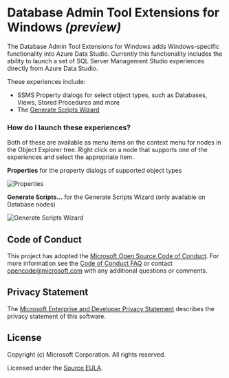 # Database Admin Tool Extensions for Windows *(preview)*

The Database Admin Tool Extensions for Windows adds Windows-specific functionality into Azure Data Studio. Currently this
functionality includes the ability to launch a set of SQL Server Management Studio experiences directly from Azure Data Studio.

These experiences include:

* SSMS Property dialogs for select object types, such as Databases, Views, Stored Procedures and more
* The [Generate Scripts Wizard](https://docs.microsoft.com/en-us/sql/ssms/scripting/generate-and-publish-scripts-wizard)

### How do I launch these experiences?

Both of these are available as menu items on the context menu for nodes in the Object Explorer tree. Right click on a node that supports one of the experiences and select the appropriate item.

**Properties** for the property dialogs of supported object types

![Properties](https://user-images.githubusercontent.com/28519865/58999549-13a93080-87bb-11e9-82e4-6dd3f5de5c13.png)

**Generate Scripts...** for the Generate Scripts Wizard (only available on Database nodes)

![Generate Scripts Wizard](https://user-images.githubusercontent.com/28519865/58999482-e2306500-87ba-11e9-9f21-6c5a4996e529.png)

## Code of Conduct
This project has adopted the [Microsoft Open Source Code of Conduct](https://opensource.microsoft.com/codeofconduct/). For more information see the [Code of Conduct FAQ](https://opensource.microsoft.com/codeofconduct/faq/) or contact [opencode@microsoft.com](mailto:opencode@microsoft.com) with any additional questions or comments.

## Privacy Statement

The [Microsoft Enterprise and Developer Privacy Statement](https://privacy.microsoft.com/en-us/privacystatement) describes the privacy statement of this software.

## License

Copyright (c) Microsoft Corporation. All rights reserved.

Licensed under the [Source EULA](https://raw.githubusercontent.com/Microsoft/azuredatastudio/master/LICENSE.txt).
